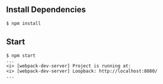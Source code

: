 ## Install Dependencies

```bash
$ npm install
```

## Start

```
$ npm start
...
<i> [webpack-dev-server] Project is running at:
<i> [webpack-dev-server] Loopback: http://localhost:8080/
...
```
